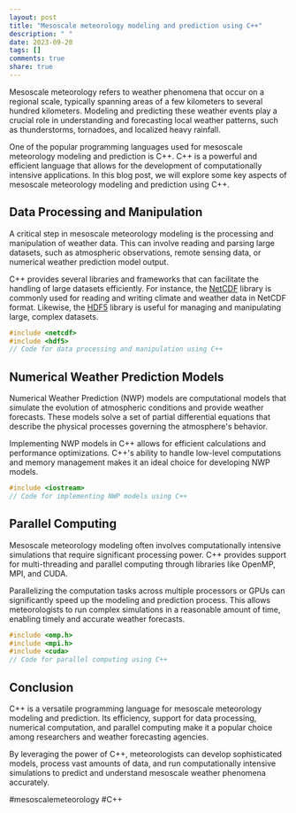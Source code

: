 ```yaml
---
layout: post
title: "Mesoscale meteorology modeling and prediction using C++"
description: " "
date: 2023-09-20
tags: []
comments: true
share: true
---
```


Mesoscale meteorology refers to weather phenomena that occur on a regional scale, typically spanning areas of a few kilometers to several hundred kilometers. Modeling and predicting these weather events play a crucial role in understanding and forecasting local weather patterns, such as thunderstorms, tornadoes, and localized heavy rainfall.

One of the popular programming languages used for mesoscale meteorology modeling and prediction is C++. C++ is a powerful and efficient language that allows for the development of computationally intensive applications. In this blog post, we will explore some key aspects of mesoscale meteorology modeling and prediction using C++.

## Data Processing and Manipulation

A critical step in mesoscale meteorology modeling is the processing and manipulation of weather data. This can involve reading and parsing large datasets, such as atmospheric observations, remote sensing data, or numerical weather prediction model output.

C++ provides several libraries and frameworks that can facilitate the handling of large datasets efficiently. For instance, the [NetCDF](https://www.unidata.ucar.edu/software/netcdf/) library is commonly used for reading and writing climate and weather data in NetCDF format. Likewise, the [HDF5](https://www.hdfgroup.org/solutions/hdf5/) library is useful for managing and manipulating large, complex datasets.

```cpp
#include <netcdf>
#include <hdf5>
// Code for data processing and manipulation using C++
```

## Numerical Weather Prediction Models

Numerical Weather Prediction (NWP) models are computational models that simulate the evolution of atmospheric conditions and provide weather forecasts. These models solve a set of partial differential equations that describe the physical processes governing the atmosphere's behavior.

Implementing NWP models in C++ allows for efficient calculations and performance optimizations. C++'s ability to handle low-level computations and memory management makes it an ideal choice for developing NWP models.

```cpp
#include <iostream>
// Code for implementing NWP models using C++
```

## Parallel Computing

Mesoscale meteorology modeling often involves computationally intensive simulations that require significant processing power. C++ provides support for multi-threading and parallel computing through libraries like OpenMP, MPI, and CUDA.

Parallelizing the computation tasks across multiple processors or GPUs can significantly speed up the modeling and prediction process. This allows meteorologists to run complex simulations in a reasonable amount of time, enabling timely and accurate weather forecasts.

```cpp
#include <omp.h>
#include <mpi.h>
#include <cuda>
// Code for parallel computing using C++
```

## Conclusion

C++ is a versatile programming language for mesoscale meteorology modeling and prediction. Its efficiency, support for data processing, numerical computation, and parallel computing make it a popular choice among researchers and weather forecasting agencies.

By leveraging the power of C++, meteorologists can develop sophisticated models, process vast amounts of data, and run computationally intensive simulations to predict and understand mesoscale weather phenomena accurately.

#mesoscalemeteorology #C++